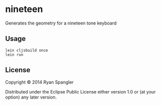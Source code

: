 # nineteen

Generates the geometry for a nineteen tone keyboard

## Usage

    lein cljsbuild once
    lein run

## License

Copyright © 2014 Ryan Spangler

Distributed under the Eclipse Public License either version 1.0 or (at
your option) any later version.
